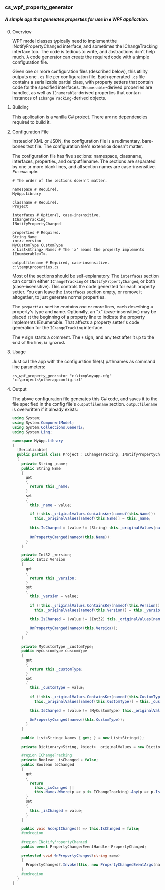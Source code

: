 ﻿### cs_wpf_property_generator

##### A simple app that generates properties for use in a WPF application.

0.  Overview

    WPF model classes typically need to implement the INotifyPropertyChanged interface, and sometimes the IChangeTracking interface too.  The code is tedious to write, and abstractions don't help much.  A code generator can create the required code with a simple configuration file.

    Given one or more configuration files (described below), this utility outputs one `.cs` file per configuration file.  Each generated `.cs` file contains a serializable partial class, with property setters that contain code for the specified interfaces.  `IEnumerable`-derived properties are handled, as well as `IEnumerable`-derived properties that contain instances of `IChangeTracking`-derived objects.

1.  Building

    This application is a vanilla C# project.  There are no dependencies required to build it.

2.  Configuration File

    Instead of XML or JSON, the configuration file is a rudimentary, bare-bones text file.  The configuration file's extension doesn't matter.

    The configuration file has five sections: namespace, classname, interfaces, properties, and outputfilename.  The sections are separated by one or more blank lines, and all section names are case-insensitive.  For example:

    ```
    # The order of the sections doesn't matter.

    namespace # Required.
    MyApp.Library

    classname # Required.
    Project

    interfaces # Optional, case-insensitive.
    IChangeTracking
    INotifyPropertyChanged

    properties # Required.
    String Name
    Int32 Version
    MyCustomType CustomType
    x List<String> Names # The 'x' means the property implements IEnumberable<T>.

    outputfilename # Required, case-insensitive.
    c:\temp\properties.cs
    ```

    Most of the sections should be self-explanatory.  The `interfaces` section can contain either `IChangeTracking` or `INotifyPropertyChanged`, or both (case-insensitive).  This controls the code generated for each property setter.  You can leave the `interfaces` section empty, or remove it altogether, to just generate normal properties.

    The `properties` section contains one or more lines, each describing a property's type and name.  Optionally, an "x" (case-insensitive) may be placed at the beginning of a property line to indicate the property implements IEnumerable.  That affects a property setter's code generation for the `IChangeTracking` interface.

    The `#` sign starts a comment.  The `#` sign, and any text after it up to the end of the line, is ignored.

3.  Usage

    Just call the app with the configuration file(s) pathnames as command line parameters:

    ```
    cs_wpf_property_generator "c:\temp\myapp.cfg" "c:\projects\otherappconfig.txt"
    ```

4.  Output

    The above configuration file generates this C# code, and saves it to the file specified in the config file's `outputfilename` section.  `outputfilename` is overwritten if it already exists:

    ```csharp
    using System;
    using System.ComponentModel;
    using System.Collections.Generic;
    using System.Linq;

    namespace MyApp.Library
    {
      [Serializable]
      public partial class Project : IChangeTracking, INotifyPropertyChanged
      {
        private String _name;
        public String Name
        {
          get
          {
            return this._name;
          }
          set
          {
            this._name = value;
        
            if (!this._originalValues.ContainsKey(nameof(this.Name)))
              this._originalValues[nameof(this.Name)] = this._name;
        
            this.IsChanged = (value != (String) this._originalValues[nameof(this.Name)]);
        
            OnPropertyChanged(nameof(this.Name));
          }
        }
    
        private Int32 _version;
        public Int32 Version
        {
          get
          {
            return this._version;
          }
          set
          {
            this._version = value;
        
            if (!this._originalValues.ContainsKey(nameof(this.Version)))
              this._originalValues[nameof(this.Version)] = this._version;
        
            this.IsChanged = (value != (Int32) this._originalValues[nameof(this.Version)]);
        
            OnPropertyChanged(nameof(this.Version));
          }
        }
    
        private MyCustomType _customType;
        public MyCustomType CustomType
        {
          get
          {
            return this._customType;
          }
          set
          {
            this._customType = value;
        
            if (!this._originalValues.ContainsKey(nameof(this.CustomType)))
              this._originalValues[nameof(this.CustomType)] = this._customType;
        
            this.IsChanged = (value != (MyCustomType) this._originalValues[nameof(this.CustomType)]);
        
            OnPropertyChanged(nameof(this.CustomType));
          }
        }
    
        public List<String> Names { get; } = new List<String>();

        private Dictionary<String, Object> _originalValues = new Dictionary<String, Object>();
    
        #region IChangeTracking
        private Boolean _isChanged = false;
        public Boolean IsChanged
        {
          get
          {
            return
              this._isChanged ||
              this.Names.Where(p => p is IChangeTracking).Any(p => p.IsChanged);
          }
          set
          {
            this._isChanged = value;
          }
        }
    
        public void AcceptChanges() => this.IsChanged = false;
        #endregion
    
        #region INotifyPropertyChanged
        public event PropertyChangedEventHandler PropertyChanged;
    
        protected void OnPropertyChanged(string name)
        {
          PropertyChanged?.Invoke(this, new PropertyChangedEventArgs(name));
        }
        #endregion
      }
    }
    ```
